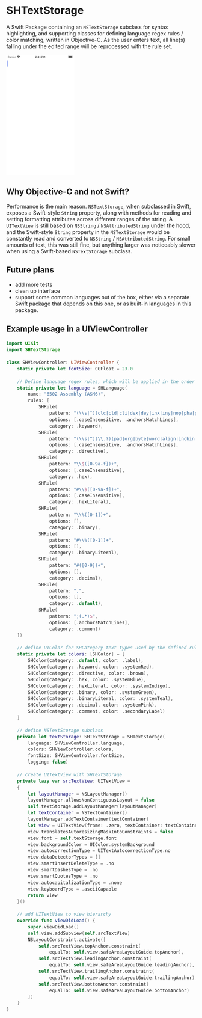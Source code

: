 # SHTextStorage
A Swift Package containing an `NSTextStorage` subclass for syntax highlighting, and supporting classes for defining language regex rules / color matching, written in Objective-C. As the user enters text, all line(s) falling under the edited range will be reprocessed with the rule set.

![Demo](/Screenshots/demo-asm6.gif)

## Why Objective-C and not Swift?
Performance is the main reason. `NSTextStorage`, when subclassed in Swift, exposes a Swift-style `String` property, along with methods for reading and setting formatting attributes across different ranges of the string.  A `UITextView` is still based on `NSString` / `NSAttributedString` under the hood, and the Swift-style `String` property in the `NSTextStorage` would be constantly read and converted to `NSString` / `NSAttributedString`. For small amounts of text, this was still fine, but anything larger was noticeably slower when using a Swift-based `NSTextStorage` subclass.

## Future plans
- add more tests
- clean up interface
- support some common languages out of the box, either via a separate Swift package that depends on this one, or as built-in languages in this package.

## Example usage in a UIViewController
```swift
import UIKit
import SHTextStorage

class SHViewController: UIViewController {
    static private let fontSize: CGFloat = 23.0
    
    // Define language regex rules, which will be applied in the order listed
    static private let language = SHLanguage(
        name: "6502 Assembly (ASM6)",
        rules: [
            SHRule(
                pattern: "(\\s|^)(clc|cld|cli|dex|dey|inx|iny|nop|pha|pla|rti|rts|sei|tax|tay|tsx|txa|txs|tya|adc|and|asl|bcc|bcs|beq|bit|bmi|bne|bpl|brk|bvc|bvs|clv|cmp|cpx|cpy|dec|eor|inc|jmp|jsr|lda|ldx|ldy|lsr|ora|php|plp|rol|ror|sbc|sec|sed|sta|stx|sty)(\\s|$)",
                options: [.caseInsensitive, .anchorsMatchLines],
                category: .keyword),
            SHRule(
                pattern: "(\\s|^)(\\.?)(pad|org|byte|word|align|incbin|bin|include|incsrc|error|enum|ende|rept|endr|macro|endm|ifdef|ifndef|if|else|elseif|endif|base|fillvalue|dsb|dsw|hex|dl|dh|db|dw|equ)(\\s|$)",
                options: [.caseInsensitive, .anchorsMatchLines],
                category: .directive),
            SHRule(
                pattern: "\\$([0-9a-f])+",
                options: [.caseInsensitive],
                category: .hex),
            SHRule(
                pattern: "#\\$([0-9a-f])+",
                options: [.caseInsensitive],
                category: .hexLiteral),
            SHRule(
                pattern: "\\%([0-1])+",
                options: [],
                category: .binary),
            SHRule(
                pattern: "#\\%([0-1])+",
                options: [],
                category: .binaryLiteral),
            SHRule(
                pattern: "#([0-9])+",
                options: [],
                category: .decimal),
            SHRule(
                pattern: ",",
                options: [],
                category: .default),
            SHRule(
                pattern: ";(.*)$",
                options: [.anchorsMatchLines],
                category: .comment)
    ])
    
    // define UIColor for SHCategory text types used by the defined rules
    static private let colors: [SHColor] = [
        SHColor(category: .default, color: .label),
        SHColor(category: .keyword, color: .systemRed),
        SHColor(category: .directive, color: .brown),
        SHColor(category: .hex, color: .systemBlue),
        SHColor(category: .hexLiteral, color: .systemIndigo),
        SHColor(category: .binary, color: .systemGreen),
        SHColor(category: .binaryLiteral, color: .systemTeal),
        SHColor(category: .decimal, color: .systemPink),
        SHColor(category: .comment, color: .secondaryLabel)
    ]
    
    // define NSTextStorage subclass
    private let textStorage: SHTextStorage = SHTextStorage(
        language: SHViewController.language,
        colors: SHViewController.colors,
        fontSize: SHViewController.fontSize,
        logging: false)
    
    // create UITextView with SHTextStorage
    private lazy var srcTextView: UITextView =
    {
        let layoutManager = NSLayoutManager()
        layoutManager.allowsNonContiguousLayout = false
        self.textStorage.addLayoutManager(layoutManager)
        let textContainer = NSTextContainer()
        layoutManager.addTextContainer(textContainer)
        let view = UITextView(frame: .zero, textContainer: textContainer)
        view.translatesAutoresizingMaskIntoConstraints = false
        view.font = self.textStorage.font
        view.backgroundColor = UIColor.systemBackground
        view.autocorrectionType = UITextAutocorrectionType.no
        view.dataDetectorTypes = []
        view.smartInsertDeleteType = .no
        view.smartDashesType = .no
        view.smartQuotesType = .no
        view.autocapitalizationType = .none
        view.keyboardType = .asciiCapable
        return view
    }()
    
    // add UITextView to view hierarchy
    override func viewDidLoad() {
        super.viewDidLoad()
        self.view.addSubview(self.srcTextView)
        NSLayoutConstraint.activate([
            self.srcTextView.topAnchor.constraint(
                equalTo: self.view.safeAreaLayoutGuide.topAnchor),
            self.srcTextView.leadingAnchor.constraint(
                equalTo: self.view.safeAreaLayoutGuide.leadingAnchor),
            self.srcTextView.trailingAnchor.constraint(
                equalTo: self.view.safeAreaLayoutGuide.trailingAnchor),
            self.srcTextView.bottomAnchor.constraint(
                equalTo: self.view.safeAreaLayoutGuide.bottomAnchor)
        ])
    }
}
```
